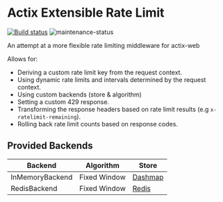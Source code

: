 # Actix Extensible Rate Limit

[![Build status](https://github.com/jacob-pro/actix-extensible-rate-limit/actions/workflows/rust.yml/badge.svg)](https://github.com/jacob-pro/actix-extensible-rate-limit/actions)
![maintenance-status](https://img.shields.io/badge/maintenance-experimental-blue.svg)

An attempt at a more flexible rate limiting middleware for actix-web

Allows for:

- Deriving a custom rate limit key from the request context.
- Using dynamic rate limits and intervals determined by the request context.
- Using custom backends (store & algorithm)
- Setting a custom 429 response.
- Transforming the response headers based on rate limit results (e.g `x-ratelimit-remaining`).
- Rolling back rate limit counts based on response codes.

## Provided Backends

| Backend         | Algorithm    | Store                                          |
|-----------------|--------------|------------------------------------------------|
| InMemoryBackend | Fixed Window | [Dashmap](https://github.com/xacrimon/dashmap) |
| RedisBackend    | Fixed Window | [Redis](https://github.com/mitsuhiko/redis-rs) |
